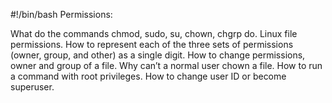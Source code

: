 #!/bin/bash
Permissions:

What do the commands chmod, sudo, su, chown, chgrp do.
Linux file permissions.
How to represent each of the three sets of permissions (owner, group, and other) as a single digit.
How to change permissions, owner and group of a file.
Why can’t a normal user chown a file.
How to run a command with root privileges.
How to change user ID or become superuser.

